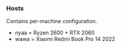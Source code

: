 ### Hosts
Contains per-machine configuration.

- nyaa = Ryzen 2600 + RTX 2060 
- wawa = Xiaomi Redmi Book Pro 14 2022
